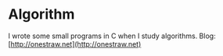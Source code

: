 Algorithm
=========

I wrote some small programs in C when I study algorithms.
Blog:[http://onestraw.net](http://onestraw.net)
